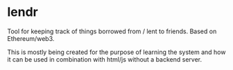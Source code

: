 # lendr
Tool for keeping track of things borrowed from / lent to friends. Based on Ethereum/web3.

This is mostly being created for the purpose of learning the system and how it can
be used in combination with html/js without a backend server.
